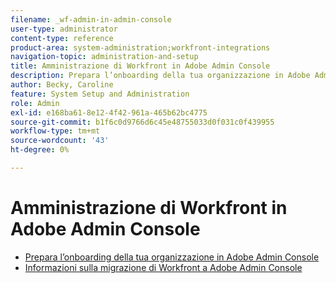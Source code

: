 ```yaml
---
filename: _wf-admin-in-admin-console
user-type: administrator
content-type: reference
product-area: system-administration;workfront-integrations
navigation-topic: administration-and-setup
title: Amministrazione di Workfront in Adobe Admin Console
description: Prepara l’onboarding della tua organizzazione in Adobe Admin Console
author: Becky, Caroline
feature: System Setup and Administration
role: Admin
exl-id: e168ba61-8e12-4f42-961a-465b62bc4775
source-git-commit: b1f6c0d9766d6c45e48755033d0f031c0f439955
workflow-type: tm+mt
source-wordcount: '43'
ht-degree: 0%

---
```


# Amministrazione di Workfront in Adobe Admin Console

* [Prepara l’onboarding della tua organizzazione in Adobe Admin Console](../../administration-and-setup/adobe-admin-console/prep-for-admin-console.md)
* [Informazioni sulla migrazione di Workfront a Adobe Admin Console](/help/quicksilver/administration-and-setup/adobe-admin-console/understand-wf-migration-to-admin-console.md)
